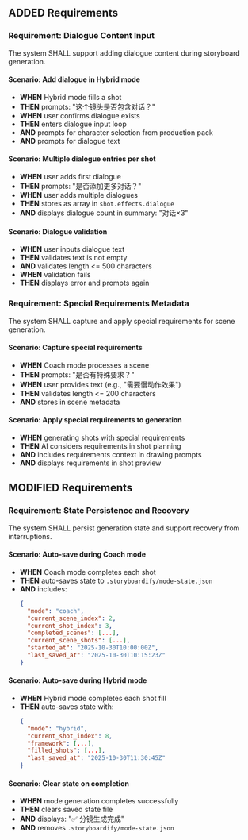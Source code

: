 ## ADDED Requirements

### Requirement: Dialogue Content Input

The system SHALL support adding dialogue content during storyboard generation.

#### Scenario: Add dialogue in Hybrid mode

- **WHEN** Hybrid mode fills a shot
- **THEN** prompts: "这个镜头是否包含对话？"
- **WHEN** user confirms dialogue exists
- **THEN** enters dialogue input loop
- **AND** prompts for character selection from production pack
- **AND** prompts for dialogue text

#### Scenario: Multiple dialogue entries per shot

- **WHEN** user adds first dialogue
- **THEN** prompts: "是否添加更多对话？"
- **WHEN** user adds multiple dialogues
- **THEN** stores as array in `shot.effects.dialogue`
- **AND** displays dialogue count in summary: "对话×3"

#### Scenario: Dialogue validation

- **WHEN** user inputs dialogue text
- **THEN** validates text is not empty
- **AND** validates length <= 500 characters
- **WHEN** validation fails
- **THEN** displays error and prompts again

### Requirement: Special Requirements Metadata

The system SHALL capture and apply special requirements for scene generation.

#### Scenario: Capture special requirements

- **WHEN** Coach mode processes a scene
- **THEN** prompts: "是否有特殊要求？"
- **WHEN** user provides text (e.g., "需要慢动作效果")
- **THEN** validates length <= 200 characters
- **AND** stores in scene metadata

#### Scenario: Apply special requirements to generation

- **WHEN** generating shots with special requirements
- **THEN** AI considers requirements in shot planning
- **AND** includes requirements context in drawing prompts
- **AND** displays requirements in shot preview

## MODIFIED Requirements

### Requirement: State Persistence and Recovery

The system SHALL persist generation state and support recovery from interruptions.

#### Scenario: Auto-save during Coach mode

- **WHEN** Coach mode completes each shot
- **THEN** auto-saves state to `.storyboardify/mode-state.json`
- **AND** includes:
  ```json
  {
    "mode": "coach",
    "current_scene_index": 2,
    "current_shot_index": 3,
    "completed_scenes": [...],
    "current_scene_shots": [...],
    "started_at": "2025-10-30T10:00:00Z",
    "last_saved_at": "2025-10-30T10:15:23Z"
  }
  ```

#### Scenario: Auto-save during Hybrid mode

- **WHEN** Hybrid mode completes each shot fill
- **THEN** auto-saves state with:
  ```json
  {
    "mode": "hybrid",
    "current_shot_index": 8,
    "framework": [...],
    "filled_shots": [...],
    "last_saved_at": "2025-10-30T11:30:45Z"
  }
  ```

#### Scenario: Clear state on completion

- **WHEN** mode generation completes successfully
- **THEN** clears saved state file
- **AND** displays: "✅ 分镜生成完成"
- **AND** removes `.storyboardify/mode-state.json`

